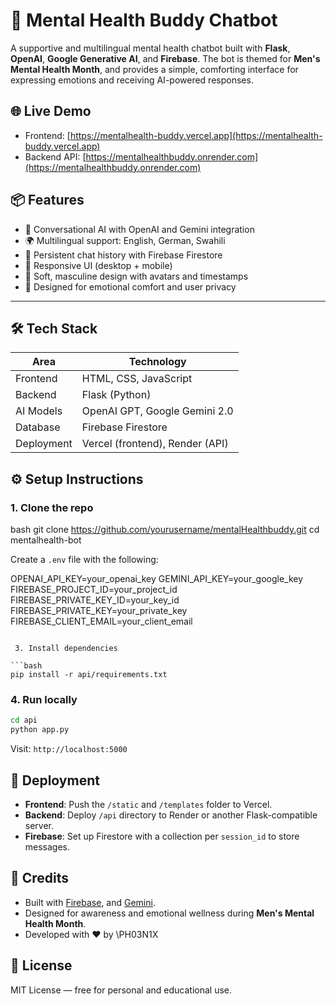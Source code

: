 # 🧠 Mental Health Buddy Chatbot

A supportive and multilingual mental health chatbot built with **Flask**, **OpenAI**, **Google Generative AI**, and **Firebase**. The bot is themed for **Men's Mental Health Month**, and provides a simple, comforting interface for expressing emotions and receiving AI-powered responses.


## 🌐 Live Demo

- Frontend: [https://mentalhealth-buddy.vercel.app](https://mentalhealth-buddy.vercel.app)
- Backend API: [https://mentalhealthbuddy.onrender.com](https://mentalhealthbuddy.onrender.com)


## 📦 Features

- 💬 Conversational AI with OpenAI and Gemini integration
- 🌍 Multilingual support: English, German, Swahili
- 💾 Persistent chat history with Firebase Firestore
- 📱 Responsive UI (desktop + mobile)
- 🎨 Soft, masculine design with avatars and timestamps
- 🧠 Designed for emotional comfort and user privacy

---

## 🛠️ Tech Stack

| Area          | Technology                     |
|---------------|--------------------------------|
| Frontend      | HTML, CSS, JavaScript          |
| Backend       | Flask (Python)                 |
| AI Models     | OpenAI GPT, Google Gemini 2.0  |
| Database      | Firebase Firestore             |
| Deployment    | Vercel (frontend), Render (API)|

## ⚙️ Setup Instructions

### 1. Clone the repo

bash
git clone https://github.com/yourusername/mentalHealthbuddy.git
cd mentalhealth-bot



Create a `.env` file with the following:

OPENAI_API_KEY=your_openai_key
GEMINI_API_KEY=your_google_key
FIREBASE_PROJECT_ID=your_project_id
FIREBASE_PRIVATE_KEY_ID=your_key_id
FIREBASE_PRIVATE_KEY=your_private_key
FIREBASE_CLIENT_EMAIL=your_client_email
```

 3. Install dependencies

```bash
pip install -r api/requirements.txt
```

### 4. Run locally

```bash
cd api
python app.py
```

Visit: `http://localhost:5000`


## 🚀 Deployment

* **Frontend**: Push the `/static` and `/templates` folder to Vercel.
* **Backend**: Deploy `/api` directory to Render or another Flask-compatible server.
* **Firebase**: Set up Firestore with a collection per `session_id` to store messages.


## 🧠 Credits

* Built with [Firebase](https://firebase.google.com), and [Gemini](https://ai.google.dev/).
* Designed for awareness and emotional wellness during **Men's Mental Health Month**.
* Developed with ❤️ by \PH03N1X


## 📜 License

MIT License — free for personal and educational use.


